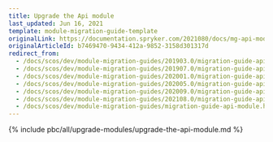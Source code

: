 ```yaml
---
title: Upgrade the Api module
last_updated: Jun 16, 2021
template: module-migration-guide-template
originalLink: https://documentation.spryker.com/2021080/docs/mg-api-module
originalArticleId: b7469470-9434-412a-9852-3158d301317d
redirect_from:
  - /docs/scos/dev/module-migration-guides/201903.0/migration-guide-api-module.html
  - /docs/scos/dev/module-migration-guides/201907.0/migration-guide-api-module.html
  - /docs/scos/dev/module-migration-guides/202001.0/migration-guide-api-module.html
  - /docs/scos/dev/module-migration-guides/202005.0/migration-guide-api-module.html
  - /docs/scos/dev/module-migration-guides/202009.0/migration-guide-api-module.html
  - /docs/scos/dev/module-migration-guides/202108.0/migration-guide-api-module.html
  - /docs/scos/dev/module-migration-guides/migration-guide-api-module.html
---
```


{% include pbc/all/upgrade-modules/upgrade-the-api-module.md %} <!-- To edit, see /_includes/pbc/all/upgrade-modules/upgrade-the-api-module.md -->
